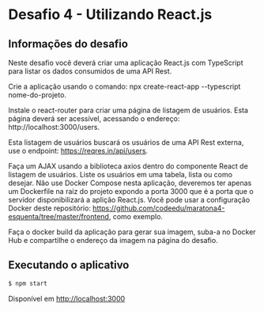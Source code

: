 # Desafio 4 - Utilizando React.js

## Informações do desafio

Neste desafio você deverá criar uma aplicação React.js com TypeScript para listar os dados consumidos de uma API Rest.

Crie a aplicação usando o comando: npx create-react-app --typescript nome-do-projeto.

Instale o react-router para criar uma página de listagem de usuários. Esta página deverá ser acessível, acessando o endereço: http://localhost:3000/users.

Esta listagem de usuários buscará os usuários de uma API Rest externa, use o endpoint: https://reqres.in/api/users.

Faça um AJAX usando a biblioteca axios dentro do componente React de listagem de usuários. Liste os usuários em uma tabela, lista ou como desejar. Não use Docker Compose nesta aplicação, deveremos ter apenas um Dockerfile na raiz do projeto expondo a porta 3000 que é a porta que o servidor disponibilizará a aplição React.js. Você pode usar a configuração Docker deste repositório: https://github.com/codeedu/maratona4-esquenta/tree/master/frontend, como exemplo.

Faça o docker build da aplicação para gerar sua imagem, suba-a no Docker Hub e compartilhe o endereço da imagem na página do desafio.


## Executando o aplicativo


```bash
$ npm start
```
Disponível em [http://localhost:3000](http://localhost:3000)
